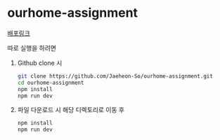 # ourhome-assignment

[배포링크](https://sjh-ourhome-assignment.netlify.app/)

따로 실행을 하려면

1. Github clone 시
   ```bash
   git clone https://github.com/Jaeheon-So/ourhome-assignment.git
   cd ourhome-assignment
   npm install
   npm run dev
   ```
2. 파일 다운로드 시 해당 디렉토리로 이동 후
   ```bash
   npm install
   npm run dev
   ```
